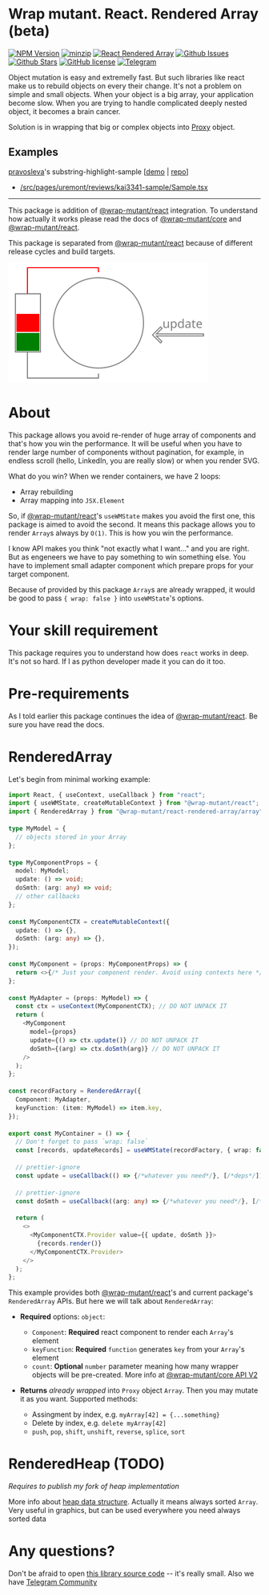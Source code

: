 # Wrap mutant. React. Rendered Array (beta)

[![NPM Version](https://img.shields.io/npm/v/%40wrap-mutant%2Freact-rendered-array?style=social&logo=npm)](https://www.npmjs.com/package/@wrap-mutant/react-rendered-array)
[![minzip](https://img.shields.io/bundlephobia/minzip/%40wrap-mutant%2Freact-rendered-array?style=social&logo=npm)](https://www.npmjs.com/package/@wrap-mutant/react-rendered-array)
[![React Rendered Array](https://img.shields.io/badge/%40wrap--mutant%2Freact--rendered--array-blue.svg?style=social&logo=github)](https://github.com/kai3341/wrap-mutant/tree/main/packages/react-rendered-array)
[![Github Issues](https://img.shields.io/github/issues/kai3341/wrap-mutant.svg?style=social&logo=github)](http://github.com/kai3341/wrap-mutant/issues)
[![Github Stars](https://img.shields.io/github/stars/kai3341/wrap-mutant)](http://github.com/kai3341/wrap-mutant)
[![GitHub license](https://img.shields.io/badge/license-MIT-blue.svg?style=social&logo=github)](https://github.com/kai3341/wrap-mutant/blob/main/LICENSE)
[![Telegram](https://img.shields.io/badge/Community-blue.svg?style=social&logo=telegram)](https://t.me/wrap_mutant/4)

Object mutation is easy and extremelly fast. But such libraries like react make us to rebuild objects on every their change. It's not a problem on simple and small objects. When your object is a big array, your application become slow. When you are trying to handle complicated deeply nested object, it becomes a brain cancer.

Solution is in wrapping that big or complex objects into [Proxy](https://developer.mozilla.org/en-US/docs/Web/JavaScript/Reference/Global_Objects/Proxy) object.

## Examples

[pravosleva](https://github.com/pravosleva)'s substring-highlight-sample [[demo](https://kai3341.github.io/substring-highlight-sample/) | [repo](https://github.com/kai3341/substring-highlight-sample)]

- [/src/pages/uremont/reviews/kai3341-sample/Sample.tsx](https://github.com/kai3341/substring-highlight-sample/blob/master/src/pages/uremont/reviews/kai3341-sample/Sample.tsx)

---

This package is addition of [@wrap-mutant/react](../react) integration. To understand how actually it works please read the docs of [@wrap-mutant/core](../core) and [@wrap-mutant/react](../react).

This package is separated from [@wrap-mutant/react](../react) because of different release cycles and build targets.

![API V2 explaination](../../img/core-caching.svg "toggleCached")

# About

This package allows you avoid re-render of huge array of components and that's how you win the performance. It will be useful when you have to render large number of components without pagination, for example, in endless scroll (hello, LinkedIn, you are really slow) or when you render SVG.

What do you win? When we render containers, we have 2 loops:

- Array rebuilding
- Array mapping into `JSX.Element`

So, if [@wrap-mutant/react](../react/)'s `useWMState` makes you avoid the first one, this package is aimed to avoid the second. It means this package allows you to render `Array`s always by `O(1)`. This is how you win the performance.

I know API makes you think "not exactly what I want..." and you are right. But as engeneers we have to pay something to win something else. You have to implement small adapter component which prepare props for your target component.

Because of provided by this package `Array`s are already wrapped, it would be good to pass `{ wrap: false }` into `useWMState`'s options.

# Your skill requirement

This package requires you to understand how does `react` works in deep. It's not so hard. If I as python developer made it you can do it too.

# Pre-requirements

As I told earlier this package continues the idea of [@wrap-mutant/react](../react). Be sure you have read the docs.

# RenderedArray

Let's begin from minimal working example:

```typescript
import React, { useContext, useCallback } from "react";
import { useWMState, createMutableContext } from "@wrap-mutant/react";
import { RenderedArray } from "@wrap-mutant/react-rendered-array/array";

type MyModel = {
  // objects stored in your Array
};

type MyComponentProps = {
  model: MyModel;
  update: () => void;
  doSmth: (arg: any) => void;
  // other callbacks
};

const MyComponentCTX = createMutableContext({
  update: () => {},
  doSmth: (arg: any) => {},
});

const MyComponent = (props: MyComponentProps) => {
  return <>{/* Just your component render. Avoid using contexts here */}</>;
};

const MyAdapter = (props: MyModel) => {
  const ctx = useContext(MyComponentCTX); // DO NOT UNPACK IT
  return (
    <MyComponent
      model={props}
      update={() => ctx.update()} // DO NOT UNPACK IT
      doSmth={(arg) => ctx.doSmth(arg)} // DO NOT UNPACK IT
    />
  );
};

const recordFactory = RenderedArray({
  Component: MyAdapter,
  keyFunction: (item: MyModel) => item.key,
});

export const MyContainer = () => {
  // Don't forget to pass `wrap: false`
  const [records, updateRecords] = useWMState(recordFactory, { wrap: false });

  // prettier-ignore
  const update = useCallback(() => {/*whatever you need*/}, [/*deps*/]);

  // prettier-ignore
  const doSmth = useCallback((arg: any) => {/*whatever you need*/}, [/*deps*/]);

  return (
    <>
      <MyComponentCTX.Provider value={{ update, doSmth }}>
        {records.render()}
      </MyComponentCTX.Provider>
    </>
  );
};
```

This example provides both [@wrap-mutant/react](../react)'s and current package's `RenderedArray` APIs. But here we will talk about `RenderedArray`:

- **Required** options: `object`:

  - `Component`: **Required** react component to render each `Array`'s element
  - `keyFunction`: **Required** `function` generates `key` from your `Array`'s element
  - `count`: **Optional** `number` parameter meaning how many wrapper objects will be pre-created. More info at [@wrap-mutant/core API V2](../core#api-v2)

- **Returns** _already wrapped_ into `Proxy` object `Array`. Then you may mutate it as you want. Supported methods:

  - Assingment by index, e.g. `myArray[42] = {...something}`
  - Delete by index, e.g. `delete myArray[42]`
  - `push`, `pop`, `shift`, `unshift`, `reverse`, `splice`, `sort`

# RenderedHeap (TODO)

_Requires to publish my fork of heap implementation_

More info about [heap data structure](<https://en.wikipedia.org/wiki/Heap_(data_structure)>). Actually it means always sorted `Array`. Very useful in graphics, but can be used everywhere you need always sorted data

# Any questions?

Don't be afraid to open [this library source code](https://github.com/kai3341/wrap-mutant/tree/main/packages/react) -- it's really small. Also we have [Telegram Community](https://t.me/wrap_mutant/4)

